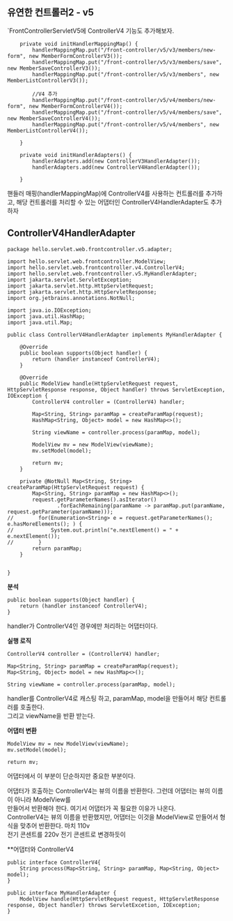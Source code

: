 ## 유연한 컨트롤러2 - v5

`FrontControllerServletV5에 ControllerV4 기능도 추가해보자.
```
    private void initHandlerMappingMap() {
        handlerMappingMap.put("/front-controller/v5/v3/members/new-form", new MemberFormControllerV3());
        handlerMappingMap.put("/front-controller/v5/v3/members/save", new MemberSaveControllerV3());
        handlerMappingMap.put("/front-controller/v5/v3/members", new MemberListControllerV3());

        //V4 추가
        handlerMappingMap.put("/front-controller/v5/v4/members/new-form", new MemberFormControllerV4());
        handlerMappingMap.put("/front-controller/v5/v4/members/save", new MemberSaveControllerV4());
        handlerMappingMap.put("/front-controller/v5/v4/members", new MemberListControllerV4());

    }

    private void initHandlerAdapters() {
        handlerAdapters.add(new ControllerV3HandlerAdapter());
        handlerAdapters.add(new ControllerV4HandlerAdapter());

    }
```
핸들러 매핑(handlerMappingMap)에 ControllerV4를 사용하는 컨트롤러를 추가하고, 해당 컨트롤러를 처리할 수 
있는 어댑터인 ControllerV4HandlerAdapter도 추가하자

## ControllerV4HandlerAdapter
```
package hello.servlet.web.frontcontroller.v5.adapter;

import hello.servlet.web.frontcontroller.ModelView;
import hello.servlet.web.frontcontroller.v4.ControllerV4;
import hello.servlet.web.frontcontroller.v5.MyHandlerAdapter;
import jakarta.servlet.ServletException;
import jakarta.servlet.http.HttpServletRequest;
import jakarta.servlet.http.HttpServletResponse;
import org.jetbrains.annotations.NotNull;

import java.io.IOException;
import java.util.HashMap;
import java.util.Map;

public class ControllerV4HandlerAdapter implements MyHandlerAdapter {

    @Override
    public boolean supports(Object handler) {
        return (handler instanceof ControllerV4);
    }

    @Override
    public ModelView handle(HttpServletRequest request, HttpServletResponse response, Object handler) throws ServletException, IOException {
        ControllerV4 controller = (ControllerV4) handler;

        Map<String, String> paramMap = createParamMap(request);
        HashMap<String, Object> model = new HashMap<>();

        String viewName = controller.process(paramMap, model);

        ModelView mv = new ModelView(viewName);
        mv.setModel(model);

        return mv;
    }

    private @NotNull Map<String, String> createParamMap(HttpServletRequest request) {
        Map<String, String> paramMap = new HashMap<>();
        request.getParameterNames().asIterator()
                .forEachRemaining(paramName -> paramMap.put(paramName, request.getParameter(paramName)));
//        for(Enumeration<String> e = request.getParameterNames(); e.hasMoreElements(); ) {
//            System.out.println("e.nextElement() = " + e.nextElement());
//        }
        return paramMap;
    }


}
```
**분석**
```
public boolean supports(Object handler) {
	return (handler instanceof ControllerV4);
}
```
handler가 ControllerV4인 경우에만 처리하는 어댑터이다.

**실행 로직**
```
ControllerV4 controller = (ControllerV4) handler;

Map<String, String> paramMap = createParamMap(request);
Map<String, Object> model = new HashMap<>();

String viewName = controller.process(paramMap, model);
```
handler를 ControllerV4로 캐스팅 하고, paramMap, model을 만들어서 해당 컨트롤러를 호출한다. </br>
그리고 viewName을 반환 받는다. </br>

**어댑터 변환**
```
ModelView mv = new ModelView(viewName);
mv.setModel(model);

return mv;
```
어댑터에서 이 부분이 단순하지만 중요한 부분이다.</br>

어댑터가 호출하는 ControllerV4는 뷰의 이름을 반환한다. 그런데 어댑터는 뷰의 이름이 아니라 ModelView를 </br>
만들어서 반환해야 한다. 여기서 어댑터가 꼭 필요한 이유가 나온다. </br>
ControllerV4는 뷰의 이름을 반환했지만, 어댑터는 이것을 ModelView로 만들어서 형식을 맞추어 반환한다. 마치 110v</br>
전기 콘센트를 220v 전기 콘센트로 변경하듯이</br>

**어댑터와 ControllerV4
```
public interface ControllerV4{
	String process(Map<String, String> paramMap, Map<String, Object> model);
}

public interface MyHandlerAdapter {
	ModelView handle(HttpServletRequest request, HttpServletResponse response, Object handler) throws ServletExcetion, IOException;
}
```
